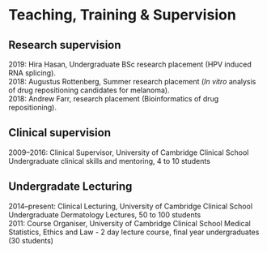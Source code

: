 # Teaching, Training & Supervision

## Research supervision

2019: Hira Hasan, Undergraduate BSc research placement (HPV induced RNA splicing). <br>
2018: Augustus Rottenberg, Summer research placement (*In vitro* analysis of drug repositioning candidates for melanoma). <br> 
2018: Andrew Farr, research placement (Bioinformatics of drug repositioning). <br>

## Clinical supervision

2009–2016: Clinical Supervisor, University of Cambridge Clinical School Undergraduate clinical skills and mentoring, 4 to 10 students<br>

## Undergradate Lecturing

2014–present: Clinical Lecturing, University of Cambridge Clinical School Undergraduate Dermatology Lectures, 50 to 100 students<br>
2011: Course Organiser, University of Cambridge Clinical School Medical Statistics, Ethics and Law - 2 day lecture course, final year undergraduates (30 students)<br>
